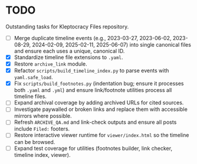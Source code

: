 # TODO

Outstanding tasks for Kleptocracy Files repository.

- [ ] Merge duplicate timeline events (e.g., 2023-03-27, 2023-06-02, 2023-08-29, 2024-02-09, 2025-02-11, 2025-06-07) into single canonical files and ensure each uses a unique, canonical ID.
- [x] Standardize timeline file extensions to `.yaml`.
- [x] Restore `archive_link` module.
- [x] Refactor `scripts/build_timeline_index.py` to parse events with `yaml.safe_load`.
- [x] Fix `scripts/build_footnotes.py` (indentation bug; ensure it processes both `.yaml` and `.yml`) and ensure link/footnote utilities process all timeline files.
- [ ] Expand archival coverage by adding archived URLs for cited sources.
- [ ] Investigate paywalled or broken links and replace them with accessible mirrors where possible.
- [ ] Refresh `ARCHIVE_QA.md` and link-check outputs and ensure all posts include `Filed:` footers.
- [ ] Restore interactive viewer runtime for `viewer/index.html` so the timeline can be browsed.
- [ ] Expand test coverage for utilities (footnotes builder, link checker, timeline index, viewer).
